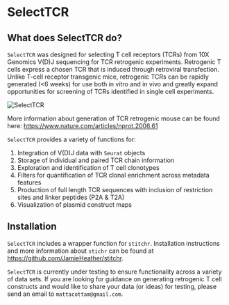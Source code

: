 # SelectTCR

## What does SelectTCR do?

`SelectTCR` was designed for selecting T cell receptors (TCRs) from 10X Genomics V(D)J sequencing for TCR retrogenic experiments. Retrogenic T cells express a chosen TCR that is induced through retroviral transfection. Unlike T-cell receptor transgenic mice, retrogenic TCRs can be rapidly generated (<6 weeks) for use both in vitro and in vivo and greatly expand opportunities for screening of TCRs identified in single cell experiments.

![SelectTCR](https://github.com/mattacottam/SelectTCR/schem.jpeg?raw=true)

More information about generation of TCR retrogenic mouse can be found here: https://www.nature.com/articles/nprot.2006.61

`SelectTCR` provides a variety of functions for:

1. Integration of V(D)J data with `Seurat` objects
2. Storage of individual and paired TCR chain information
3. Exploration and identification of T cell clonotypes
4. Filters for quantification of TCR clonal enrichment across metadata features
5. Production of full length TCR sequences with inclusion of restriction sites and linker peptides (P2A & T2A)
6. Visualization of plasmid construct maps

## Installation

`SelectTCR` includes a wrapper function for `stitchr`. Installation instructions and more information about `stichr` can be found at https://github.com/JamieHeather/stitchr.

`SelectTCR` is currently under testing to ensure functionality across a variety of data sets. If you are looking for guidance on generating retrogenic T cell constructs and would like to share your data (or ideas) for testing, please send an email to `mattacottam@gmail.com`.
